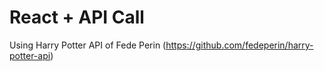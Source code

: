 # React + API Call 
Using Harry Potter API of Fede Perin (https://github.com/fedeperin/harry-potter-api)
